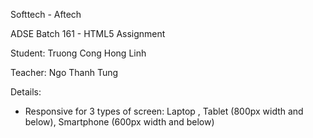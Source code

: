 Softtech - Aftech

ADSE Batch 161 - HTML5 Assignment

Student: Truong Cong Hong Linh

Teacher: Ngo Thanh Tung

Details:

- Responsive for 3 types of screen: Laptop , Tablet (800px width and below), Smartphone (600px width and below)
